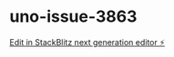 # uno-issue-3863

[Edit in StackBlitz next generation editor ⚡️](https://stackblitz.com/~/github.com/Simon-He95/uno-issue-3863)